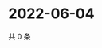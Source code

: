 # 2022-06-04

共 0 条

<!-- BEGIN WEIBO -->
<!-- 最后更新时间 Sat Jun 04 2022 13:01:00 GMT+0800 (China Standard Time) -->

<!-- END WEIBO -->
